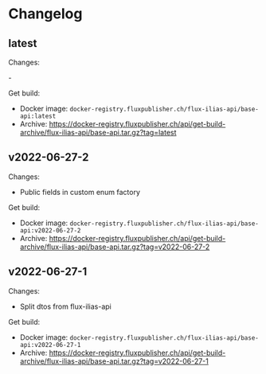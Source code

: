 # Changelog

## latest

Changes:

\-

Get build:

- Docker image: `docker-registry.fluxpublisher.ch/flux-ilias-api/base-api:latest`
- Archive: https://docker-registry.fluxpublisher.ch/api/get-build-archive/flux-ilias-api/base-api.tar.gz?tag=latest

## v2022-06-27-2

Changes:

- Public fields in custom enum factory

Get build:

- Docker image: `docker-registry.fluxpublisher.ch/flux-ilias-api/base-api:v2022-06-27-2`
- Archive: https://docker-registry.fluxpublisher.ch/api/get-build-archive/flux-ilias-api/base-api.tar.gz?tag=v2022-06-27-2

## v2022-06-27-1

Changes:

- Split dtos from flux-ilias-api

Get build:

- Docker image: `docker-registry.fluxpublisher.ch/flux-ilias-api/base-api:v2022-06-27-1`
- Archive: https://docker-registry.fluxpublisher.ch/api/get-build-archive/flux-ilias-api/base-api.tar.gz?tag=v2022-06-27-1
